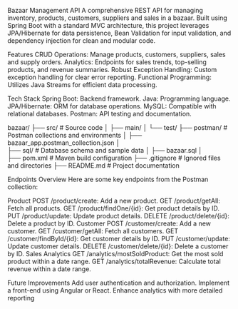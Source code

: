 Bazaar Management API
A comprehensive REST API for managing inventory, products, customers, suppliers and sales in a bazaar. Built using Spring Boot with a standard MVC architecture, this project leverages JPA/Hibernate for data persistence, Bean Validation for input validation, and dependency injection for clean and modular code.

Features
CRUD Operations: Manage products, customers, suppliers, sales and supply orders.
Analytics: Endpoints for sales trends, top-selling products, and revenue summaries.
Robust Exception Handling: Custom exception handling for clear error reporting.
Functional Programming: Utilizes Java Streams for efficient data processing.

Tech Stack
Spring Boot: Backend framework.
Java: Programming language.
JPA/Hibernate: ORM for database operations.
MySQL: Compatible with relational databases.
Postman: API testing and documentation.

bazaar/
├── src/                       # Source code
│   ├── main/
│   └── test/
├── postman/                   # Postman collections and environments
│   ├── bazaar_app.postman_collection.json
│   
├── sql/                       # Database schema and sample data
│   ├── bazaar.sql
│   
├── pom.xml                    # Maven build configuration
├── .gitignore                 # Ignored files and directories
├── README.md                  # Project documentation


Endpoints Overview
Here are some key endpoints from the Postman collection:

Product
POST /product/create: Add a new product.
GET /product/getAll: Fetch all products.
GET /product/findOne/{id}: Get product details by ID.
PUT /product/update: Update product details.
DELETE /product/delete/{id}: Delete a product by ID.
Customer
POST /customer/create: Add a new customer.
GET /customer/getAll: Fetch all customers.
GET /customer/findById/{id}: Get customer details by ID.
PUT /customer/update: Update customer details.
DELETE /customer/delete/{id}: Delete a customer by ID.
Sales Analytics
GET /analytics/mostSoldProduct: Get the most sold product within a date range.
GET /analytics/totalRevenue: Calculate total revenue within a date range.


Future Improvements
Add user authentication and authorization.
Implement a front-end using Angular or React.
Enhance analytics with more detailed reporting
